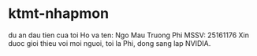 # ktmt-nhapmon
du an dau tien cua toi
Ho va ten: Ngo Mau Truong Phi
MSSV: 25161176
Xin duoc gioi thieu voi moi nguoi, toi la Phi, dong sang lap NVIDIA.
